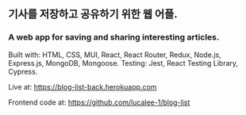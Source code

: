 ## 기사를 저장하고 공유하기 위한 웹 어플. 
### A web app for saving and sharing interesting articles. 

Built with: HTML, CSS, MUI, React, React Router, Redux, Node.js, Express.js, MongoDB, Mongoose. Testing: Jest, React Testing Library, Cypress.

Live at: https://blog-list-back.herokuapp.com

Frontend code at: https://github.com/lucalee-1/blog-list